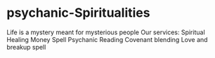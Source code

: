 # psychanic-Spiritualities
Life is a mystery meant for mysterious people
Our services:
Spiritual Healing
Money Spell
Psychanic Reading
Covenant blending
Love and breakup spell
